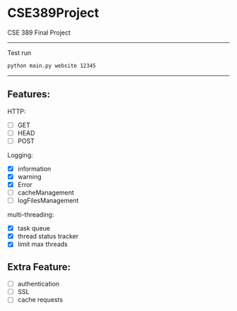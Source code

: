 # CSE389Project
CSE 389 Final Project

------

Test run
```cmd
python main.py website 12345
```

----
## Features:  
HTTP:  
- [ ] GET 
- [ ] HEAD
- [ ] POST  

Logging:  
- [X] information
- [X] warning
- [X] Error
- [ ] cacheManagement
- [ ] logFilesManagement

multi-threading:
- [x] task queue
- [x] thread status tracker
- [x] limit max threads

## Extra Feature:
- [ ] authentication
- [ ] SSL
- [ ] cache requests 